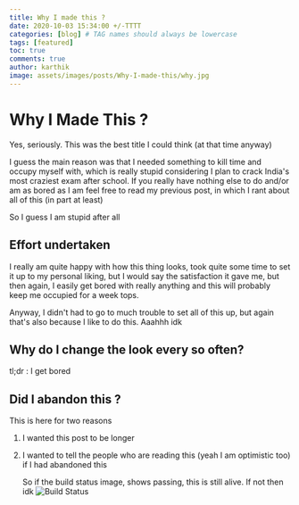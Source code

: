 ```yaml
---
title: Why I made this ?
date: 2020-10-03 15:34:00 +/-TTTT
categories: [blog] # TAG names should always be lowercase
tags: [featured]
toc: true
comments: true
author: karthik
image: assets/images/posts/Why-I-made-this/why.jpg
---
```


# Why I Made This ?

Yes, seriously. This was the best title I could think (at that time anyway)

I guess the main reason was that I needed something to kill time and occupy myself with, which is really stupid considering I plan to crack India's most craziest exam after school. If you really have nothing else to do and/or am as bored as I am feel free to read my previous post, in which I rant about all of this (in part at least)

So I guess I am stupid after all

## Effort undertaken

I really am quite happy with how this thing looks, took quite some time to set it up to my personal liking, but I would say the satisfaction it gave me, but then again, I easily get bored with really anything and this will probably keep me occupied for a week tops.

Anyway, I didn't had to go to much trouble to set all of this up, but again that's also because I like to do this. Aaahhh idk

## Why do I change the look every so often?

tl;dr : I get bored

## Did I abandon this ?

This is here for two reasons

1. I wanted this post to be longer

2. I wanted to tell the people who are reading this (yeah I am optimistic too) if I had abandoned this

   So if the build status image, shows passing, this is still alive. If not then idk ![Build Status](https://api.travis-ci.com/dopewind/dopewind.github.io.svg?branch=master)
